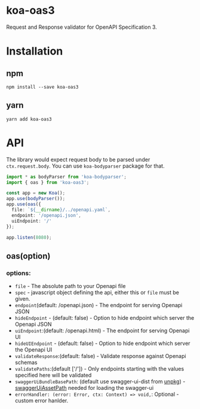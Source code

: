 # koa-oas3
Request and Response validator for OpenAPI Specification 3.

# Installation
## npm
```
npm install --save koa-oas3
```
## yarn
```
yarn add koa-oas3
```

# API
The library would expect request body to be parsed under `ctx.request.body`. You can use `koa-bodyparser` package for that.

```ts
import * as bodyParser from 'koa-bodyparser';
import { oas } from 'koa-oas3';

const app = new Koa();
app.use(bodyParser());
app.use(oas({
  file: `${__dirname}/../openapi.yaml`,
  endpoint: '/openapi.json',
  uiEndpoint: '/'
});

app.listen(8080);
```

## oas(option)

### options:

* `file` - The absolute path to your Openapi file
* `spec` - javascript object defining the api, either this or `file` must be given.
* `endpoint`(default: /openapi.json) - The endpoint for serving Openapi JSON
* `hideEndpoint` - (default: false) - Option to hide endpoint which server the Openapi JSON
* `uiEndpoint`:(default: /openapi.html) - The endpoint for serving Openapi UI
* `hideUIEndpoint` - (default: false) - Option to hide endpoint which server the Openapi UI
* `validateResponse`:(default: false) - Validate response against Openapi schemas
* `validatePaths`:(default ['/']) - Only endpoints starting with the values specified here will be validated
* `swaggerUiBundleBasePath`: (default use swagger-ui-dist from [unpkg](https://unpkg.com/)) - [swaggerUiAssetPath](https://www.npmjs.com/package/swagger-ui-dist) needed for loading the swagger-ui
* `errorHandler: (error: Error, ctx: Context) => void,`: Optional - custom error hanlder.
